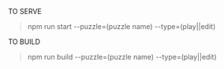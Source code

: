 TO SERVE
> npm run start --puzzle=(puzzle name) --type=(play||edit)

TO BUILD
> npm run build --puzzle=(puzzle name) --type=(play||edit)
